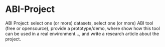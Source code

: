 # ABI-Project
ABI Project: select  one (or more) datasets, select  one (or more) ABI tool (free or opensource), provide a prototype/demo, where show how this tool can be used in a real environment..., and write a research article about the project.
